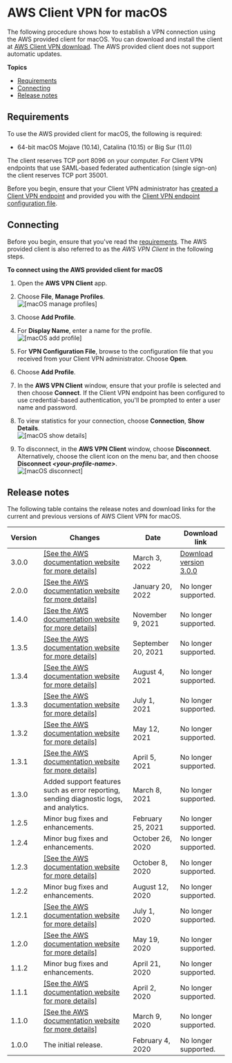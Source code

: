 # AWS Client VPN for macOS<a name="client-vpn-connect-macos"></a>

The following procedure shows how to establish a VPN connection using the AWS provided client for macOS\. You can download and install the client at [AWS Client VPN download](https://aws.amazon.com/vpn/client-vpn-download/)\. The AWS provided client does not support automatic updates\.

**Topics**
+ [Requirements](#client-vpn-connect-macos-req)
+ [Connecting](#client-vpn-connect-macos-connecting)
+ [Release notes](#client-vpn-connect-macos-release-notes)

## Requirements<a name="client-vpn-connect-macos-req"></a>

To use the AWS provided client for macOS, the following is required:
+ 64\-bit macOS Mojave \(10\.14\), Catalina \(10\.15\) or Big Sur \(11\.0\)

The client reserves TCP port 8096 on your computer\. For Client VPN endpoints that use SAML\-based federated authentication \(single sign\-on\) the client reserves TCP port 35001\.

Before you begin, ensure that your Client VPN administrator has [created a Client VPN endpoint](https://docs.aws.amazon.com/vpn/latest/clientvpn-admin/cvpn-working-endpoints.html#cvpn-working-endpoint-create) and provided you with the [Client VPN endpoint configuration file](https://docs.aws.amazon.com/vpn/latest/clientvpn-admin/cvpn-working-endpoints.html#cvpn-working-endpoint-export)\.

## Connecting<a name="client-vpn-connect-macos-connecting"></a>

Before you begin, ensure that you've read the [requirements](#client-vpn-connect-macos-req)\. The AWS provided client is also referred to as the *AWS VPN Client* in the following steps\.

**To connect using the AWS provided client for macOS**

1. Open the **AWS VPN Client** app\.

1. Choose **File**, **Manage Profiles**\.  
![\[macOS manage profiles\]](http://docs.aws.amazon.com/vpn/latest/clientvpn-user/images/client-vpn-mac-profiles.png)

1. Choose **Add Profile**\.

1. For **Display Name**, enter a name for the profile\.  
![\[macOS add profile\]](http://docs.aws.amazon.com/vpn/latest/clientvpn-user/images/client-vpn-mac-add-profile.png)

1. For **VPN Configuration File**, browse to the configuration file that you received from your Client VPN administrator\. Choose **Open**\.

1. Choose **Add Profile**\.

1. In the **AWS VPN Client** window, ensure that your profile is selected and then choose **Connect**\. If the Client VPN endpoint has been configured to use credential\-based authentication, you'll be prompted to enter a user name and password\.

1. To view statistics for your connection, choose **Connection**, **Show Details**\.  
![\[macOS show details\]](http://docs.aws.amazon.com/vpn/latest/clientvpn-user/images/client-vpn-mac-details.png)

1. To disconnect, in the **AWS VPN Client** window, choose **Disconnect**\. Alternatively, choose the client icon on the menu bar, and then choose **Disconnect *<your\-profile\-name>***\.  
![\[macOS disconnect\]](http://docs.aws.amazon.com/vpn/latest/clientvpn-user/images/client-vpn-mac-disconnect.png)

## Release notes<a name="client-vpn-connect-macos-release-notes"></a>

The following table contains the release notes and download links for the current and previous versions of AWS Client VPN for macOS\.


| Version | Changes | Date | Download link | 
| --- | --- | --- | --- | 
| 3\.0\.0 |  [\[See the AWS documentation website for more details\]](http://docs.aws.amazon.com/vpn/latest/clientvpn-user/client-vpn-connect-macos.html)  | March 3, 2022 | [Download version 3\.0\.0](https://d20adtppz83p9s.cloudfront.net/OSX/3.0.0/AWS_VPN_Client.pkg) | 
| 2\.0\.0 |  [\[See the AWS documentation website for more details\]](http://docs.aws.amazon.com/vpn/latest/clientvpn-user/client-vpn-connect-macos.html)  | January 20, 2022 | No longer supported\. | 
| 1\.4\.0 |  [\[See the AWS documentation website for more details\]](http://docs.aws.amazon.com/vpn/latest/clientvpn-user/client-vpn-connect-macos.html)  | November 9, 2021 | No longer supported\. | 
| 1\.3\.5 |  [\[See the AWS documentation website for more details\]](http://docs.aws.amazon.com/vpn/latest/clientvpn-user/client-vpn-connect-macos.html)  | September 20, 2021 | No longer supported\. | 
| 1\.3\.4 |  [\[See the AWS documentation website for more details\]](http://docs.aws.amazon.com/vpn/latest/clientvpn-user/client-vpn-connect-macos.html)  | August 4, 2021 | No longer supported\. | 
| 1\.3\.3 |  [\[See the AWS documentation website for more details\]](http://docs.aws.amazon.com/vpn/latest/clientvpn-user/client-vpn-connect-macos.html)  | July 1, 2021 | No longer supported\. | 
| 1\.3\.2 |  [\[See the AWS documentation website for more details\]](http://docs.aws.amazon.com/vpn/latest/clientvpn-user/client-vpn-connect-macos.html)  | May 12, 2021 | No longer supported\. | 
| 1\.3\.1 |  [\[See the AWS documentation website for more details\]](http://docs.aws.amazon.com/vpn/latest/clientvpn-user/client-vpn-connect-macos.html)  | April 5, 2021 | No longer supported\. | 
| 1\.3\.0 | Added support features such as error reporting, sending diagnostic logs, and analytics\. | March 8, 2021 | No longer supported\. | 
| 1\.2\.5 | Minor bug fixes and enhancements\. | February 25, 2021 | No longer supported\. | 
| 1\.2\.4 | Minor bug fixes and enhancements\. | October 26, 2020 | No longer supported\. | 
| 1\.2\.3 | [\[See the AWS documentation website for more details\]](http://docs.aws.amazon.com/vpn/latest/clientvpn-user/client-vpn-connect-macos.html)  | October 8, 2020 | No longer supported\. | 
| 1\.2\.2 | Minor bug fixes and enhancements\. | August 12, 2020 | No longer supported\. | 
| 1\.2\.1 |  [\[See the AWS documentation website for more details\]](http://docs.aws.amazon.com/vpn/latest/clientvpn-user/client-vpn-connect-macos.html)  | July 1, 2020 | No longer supported\. | 
| 1\.2\.0 |  [\[See the AWS documentation website for more details\]](http://docs.aws.amazon.com/vpn/latest/clientvpn-user/client-vpn-connect-macos.html)  | May 19, 2020 | No longer supported\. | 
| 1\.1\.2 | Minor bug fixes and enhancements\. | April 21, 2020 | No longer supported\. | 
| 1\.1\.1 |  [\[See the AWS documentation website for more details\]](http://docs.aws.amazon.com/vpn/latest/clientvpn-user/client-vpn-connect-macos.html)  | April 2, 2020 | No longer supported\. | 
| 1\.1\.0 |  [\[See the AWS documentation website for more details\]](http://docs.aws.amazon.com/vpn/latest/clientvpn-user/client-vpn-connect-macos.html)  | March 9, 2020 | No longer supported\. | 
| 1\.0\.0 | The initial release\. | February 4, 2020 | No longer supported\. | 
